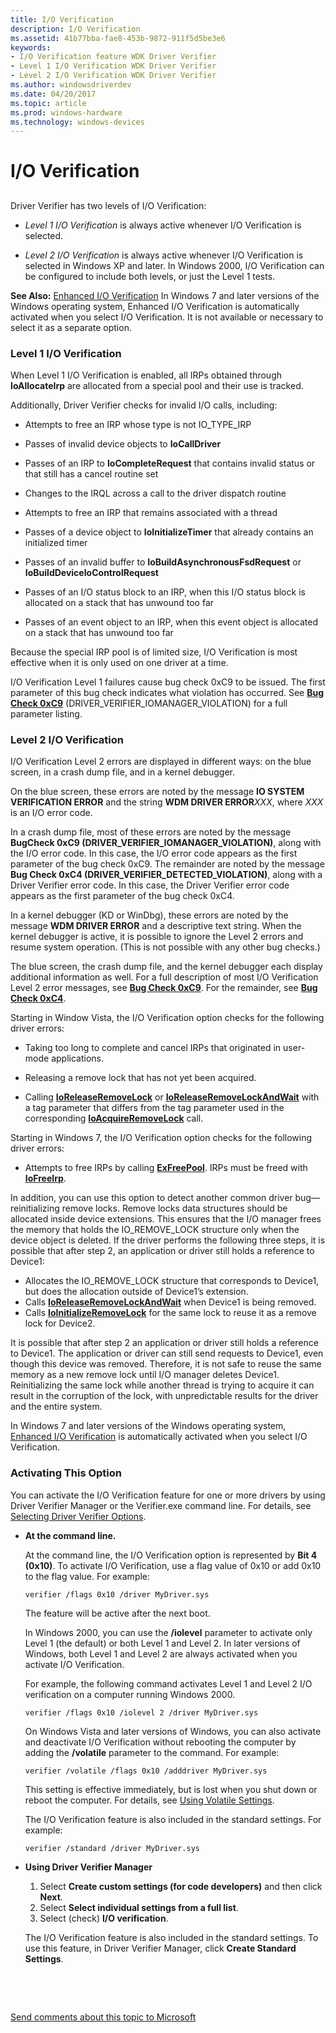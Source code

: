 ```yaml
---
title: I/O Verification
description: I/O Verification
ms.assetid: 41b77bba-fae8-453b-9872-911f5d5be3e6
keywords:
- I/O Verification feature WDK Driver Verifier
- Level 1 I/O Verification WDK Driver Verifier
- Level 2 I/O Verification WDK Driver Verifier
ms.author: windowsdriverdev
ms.date: 04/20/2017
ms.topic: article
ms.prod: windows-hardware
ms.technology: windows-devices
---
```


# I/O Verification


## <span id="ddk_i_o_verification_tools"></span><span id="DDK_I_O_VERIFICATION_TOOLS"></span>


Driver Verifier has two levels of I/O Verification:

-   *Level 1 I/O Verification* is always active whenever I/O Verification is selected.

-   *Level 2 I/O Verification* is always active whenever I/O Verification is selected in Windows XP and later. In Windows 2000, I/O Verification can be configured to include both levels, or just the Level 1 tests.

**See Also:** [Enhanced I/O Verification](enhanced-i-o-verification.md) In Windows 7 and later versions of the Windows operating system, Enhanced I/O Verification is automatically activated when you select I/O Verification. It is not available or necessary to select it as a separate option.

### <span id="level_1_i_o_verification"></span><span id="LEVEL_1_I_O_VERIFICATION"></span>Level 1 I/O Verification

When Level 1 I/O Verification is enabled, all IRPs obtained through **IoAllocateIrp** are allocated from a special pool and their use is tracked.

Additionally, Driver Verifier checks for invalid I/O calls, including:

-   Attempts to free an IRP whose type is not IO\_TYPE\_IRP

-   Passes of invalid device objects to **IoCallDriver**

-   Passes of an IRP to **IoCompleteRequest** that contains invalid status or that still has a cancel routine set

-   Changes to the IRQL across a call to the driver dispatch routine

-   Attempts to free an IRP that remains associated with a thread

-   Passes of a device object to **IoInitializeTimer** that already contains an initialized timer

-   Passes of an invalid buffer to **IoBuildAsynchronousFsdRequest** or **IoBuildDeviceIoControlRequest**

-   Passes of an I/O status block to an IRP, when this I/O status block is allocated on a stack that has unwound too far

-   Passes of an event object to an IRP, when this event object is allocated on a stack that has unwound too far

Because the special IRP pool is of limited size, I/O Verification is most effective when it is only used on one driver at a time.

I/O Verification Level 1 failures cause bug check 0xC9 to be issued. The first parameter of this bug check indicates what violation has occurred. See [**Bug Check 0xC9**](https://msdn.microsoft.com/library/windows/hardware/ff560205) (DRIVER\_VERIFIER\_IOMANAGER\_VIOLATION) for a full parameter listing.

### <span id="level_2_i_o_verification"></span><span id="LEVEL_2_I_O_VERIFICATION"></span>Level 2 I/O Verification

I/O Verification Level 2 errors are displayed in different ways: on the blue screen, in a crash dump file, and in a kernel debugger.

On the blue screen, these errors are noted by the message **IO SYSTEM VERIFICATION ERROR** and the string **WDM DRIVER ERROR***XXX*, where *XXX* is an I/O error code.

In a crash dump file, most of these errors are noted by the message **BugCheck 0xC9 (DRIVER\_VERIFIER\_IOMANAGER\_VIOLATION)**, along with the I/O error code. In this case, the I/O error code appears as the first parameter of the bug check 0xC9. The remainder are noted by the message **Bug Check 0xC4 (DRIVER\_VERIFIER\_DETECTED\_VIOLATION)**, along with a Driver Verifier error code. In this case, the Driver Verifier error code appears as the first parameter of the bug check 0xC4.

In a kernel debugger (KD or WinDbg), these errors are noted by the message **WDM DRIVER ERROR** and a descriptive text string. When the kernel debugger is active, it is possible to ignore the Level 2 errors and resume system operation. (This is not possible with any other bug checks.)

The blue screen, the crash dump file, and the kernel debugger each display additional information as well. For a full description of most I/O Verification Level 2 error messages, see [**Bug Check 0xC9**](https://msdn.microsoft.com/library/windows/hardware/ff560205). For the remainder, see [**Bug Check 0xC4**](https://msdn.microsoft.com/library/windows/hardware/ff560187).

Starting in Window Vista, the I/O Verification option checks for the following driver errors:

-   Taking too long to complete and cancel IRPs that originated in user-mode applications.

-   Releasing a remove lock that has not yet been acquired.

-   Calling [**IoReleaseRemoveLock**](https://msdn.microsoft.com/library/windows/hardware/ff549560) or [**IoReleaseRemoveLockAndWait**](https://msdn.microsoft.com/library/windows/hardware/ff549567) with a tag parameter that differs from the tag parameter used in the corresponding [**IoAcquireRemoveLock**](https://msdn.microsoft.com/library/windows/hardware/ff548204) call.

Starting in Windows 7, the I/O Verification option checks for the following driver errors:

-   Attempts to free IRPs by calling [**ExFreePool**](https://msdn.microsoft.com/library/windows/hardware/ff544590). IRPs must be freed with [**IoFreeIrp**](https://msdn.microsoft.com/library/windows/hardware/ff549113).

In addition, you can use this option to detect another common driver bug—reinitializing remove locks. Remove locks data structures should be allocated inside device extensions. This ensures that the I/O manager frees the memory that holds the IO\_REMOVE\_LOCK structure only when the device object is deleted. If the driver performs the following three steps, it is possible that after step 2, an application or driver still holds a reference to Device1:

-   Allocates the IO\_REMOVE\_LOCK structure that corresponds to Device1, but does the allocation outside of Device1’s extension.
-   Calls [**IoReleaseRemoveLockAndWait**](https://msdn.microsoft.com/library/windows/hardware/ff549567) when Device1 is being removed.
-   Calls [**IoInitializeRemoveLock**](https://msdn.microsoft.com/library/windows/hardware/ff549324) for the same lock to reuse it as a remove lock for Device2.

It is possible that after step 2 an application or driver still holds a reference to Device1. The application or driver can still send requests to Device1, even though this device was removed. Therefore, it is not safe to reuse the same memory as a new remove lock until I/O manager deletes Device1. Reinitializing the same lock while another thread is trying to acquire it can result in the corruption of the lock, with unpredictable results for the driver and the entire system.

In Windows 7 and later versions of the Windows operating system, [Enhanced I/O Verification](enhanced-i-o-verification.md) is automatically activated when you select I/O Verification.

### <span id="activating_this_option"></span><span id="ACTIVATING_THIS_OPTION"></span>Activating This Option

You can activate the I/O Verification feature for one or more drivers by using Driver Verifier Manager or the Verifier.exe command line. For details, see [Selecting Driver Verifier Options](selecting-driver-verifier-options.md).

-   **At the command line.**

    At the command line, the I/O Verification option is represented by **Bit 4 (0x10)**. To activate I/O Verification, use a flag value of 0x10 or add 0x10 to the flag value. For example:

    ```
    verifier /flags 0x10 /driver MyDriver.sys
    ```

    The feature will be active after the next boot.

    In Windows 2000, you can use the **/iolevel** parameter to activate only Level 1 (the default) or both Level 1 and Level 2. In later versions of Windows, both Level 1 and Level 2 are always activated when you activate I/O Verification.

    For example, the following command activates Level 1 and Level 2 I/O verification on a computer running Windows 2000.

    ```
    verifier /flags 0x10 /iolevel 2 /driver MyDriver.sys
    ```

    On Windows Vista and later versions of Windows, you can also activate and deactivate I/O Verification without rebooting the computer by adding the **/volatile** parameter to the command. For example:

    ```
    verifier /volatile /flags 0x10 /adddriver MyDriver.sys
    ```

    This setting is effective immediately, but is lost when you shut down or reboot the computer. For details, see [Using Volatile Settings](using-volatile-settings.md).

    The I/O Verification feature is also included in the standard settings. For example:

    ```
    verifier /standard /driver MyDriver.sys
    ```

-   **Using Driver Verifier Manager**

    1.  Select **Create custom settings (for code developers)** and then click **Next**.
    2.  Select **Select individual settings from a full list**.
    3.  Select (check) **I/O verification**.

    The I/O Verification feature is also included in the standard settings. To use this feature, in Driver Verifier Manager, click **Create Standard Settings**.

 

 

[Send comments about this topic to Microsoft](mailto:wsddocfb@microsoft.com?subject=Documentation%20feedback%20[devtest\devtest]:%20I/O%20Verification%20%20RELEASE:%20%2811/17/2016%29&body=%0A%0APRIVACY%20STATEMENT%0A%0AWe%20use%20your%20feedback%20to%20improve%20the%20documentation.%20We%20don't%20use%20your%20email%20address%20for%20any%20other%20purpose,%20and%20we'll%20remove%20your%20email%20address%20from%20our%20system%20after%20the%20issue%20that%20you're%20reporting%20is%20fixed.%20While%20we're%20working%20to%20fix%20this%20issue,%20we%20might%20send%20you%20an%20email%20message%20to%20ask%20for%20more%20info.%20Later,%20we%20might%20also%20send%20you%20an%20email%20message%20to%20let%20you%20know%20that%20we've%20addressed%20your%20feedback.%0A%0AFor%20more%20info%20about%20Microsoft's%20privacy%20policy,%20see%20http://privacy.microsoft.com/default.aspx. "Send comments about this topic to Microsoft")





